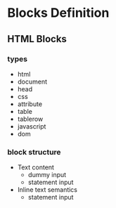 # Blocks Definition

## HTML Blocks

### types

- html
- document
- head
- css
- attribute
- table
- tablerow
- javascript
- dom

### block structure

- Text content
  - dummy input
  - statement input
- Inline text semantics
  - statement input
